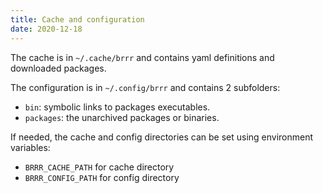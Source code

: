 ```yaml
---
title: Cache and configuration
date: 2020-12-18
---
```


The cache is in `~/.cache/brrr` and contains yaml definitions and downloaded packages.

The configuration is in `~/.config/brrr` and contains 2 subfolders:

- `bin`: symbolic links to packages executables.
- `packages`: the unarchived packages or binaries.

If needed, the cache and config directories can be set using environment variables:

- `BRRR_CACHE_PATH` for cache directory
- `BRRR_CONFIG_PATH` for config directory
